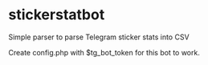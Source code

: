 # stickerstatbot
Simple parser to parse Telegram sticker stats into CSV

Create config.php with $tg_bot_token for this bot to work.
